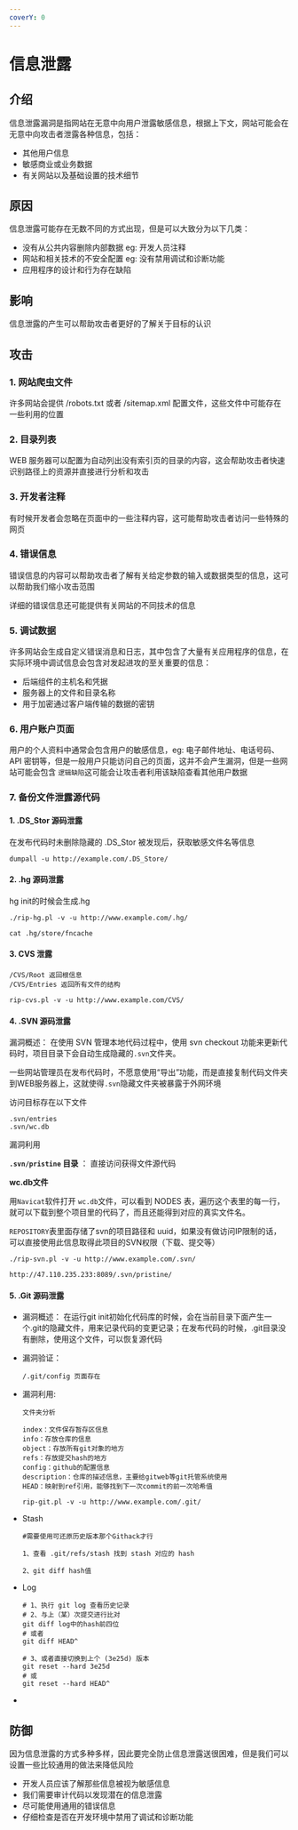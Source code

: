 ```yaml
---
coverY: 0
---
```


# 信息泄露

## 介绍

信息泄露漏洞是指网站在无意中向用户泄露敏感信息，根据上下文，网站可能会在无意中向攻击者泄露各种信息，包括：

* 其他用户信息
* 敏感商业或业务数据
* 有关网站以及基础设置的技术细节

## 原因

信息泄露可能存在无数不同的方式出现，但是可以大致分为以下几类：

* 没有从公共内容删除内部数据 eg: 开发人员注释
* 网站和相关技术的不安全配置 eg: 没有禁用调试和诊断功能
* 应用程序的设计和行为存在缺陷

## 影响

信息泄露的产生可以帮助攻击者更好的了解关于目标的认识

## 攻击

### 1. 网站爬虫文件

许多网站会提供 /robots.txt 或者 /sitemap.xml 配置文件，这些文件中可能存在一些利用的位置

### 2. 目录列表

WEB 服务器可以配置为自动列出没有索引页的目录的内容，这会帮助攻击者快速识别路径上的资源并直接进行分析和攻击

### 3. 开发者注释

有时候开发者会忽略在页面中的一些注释内容，这可能帮助攻击者访问一些特殊的网页

### 4. 错误信息

错误信息的内容可以帮助攻击者了解有关给定参数的输入或数据类型的信息，这可以帮助我们缩小攻击范围

详细的错误信息还可能提供有关网站的不同技术的信息

### 5. 调试数据

许多网站会生成自定义错误消息和日志，其中包含了大量有关应用程序的信息，在实际环境中调试信息会包含对发起进攻的至关重要的信息：

* 后端组件的主机名和凭据
* 服务器上的文件和目录名称
* 用于加密通过客户端传输的数据的密钥

### 6. 用户账户页面

用户的个人资料中通常会包含用户的敏感信息，eg: 电子邮件地址、电话号码、API 密钥等，但是一般用户只能访问自己的页面，这并不会产生漏洞，但是一些网站可能会包含 `逻辑缺陷`这可能会让攻击者利用该缺陷查看其他用户数据

### 7. 备份文件泄露源代码

#### 1. .DS\_Stor 源码泄露

在发布代码时未删除隐藏的 .DS\_Stor 被发现后，获取敏感文件名等信息

```shell
dumpall -u http://example.com/.DS_Store/
```

#### 2. .hg 源码泄露

hg init的时候会生成.hg

```shell
./rip-hg.pl -v -u http://www.example.com/.hg/

cat .hg/store/fncache
```

#### 3. CVS 泄露

```shell
/CVS/Root 返回根信息
/CVS/Entries 返回所有文件的结构

rip-cvs.pl -v -u http://www.example.com/CVS/
```

#### 4. .SVN 源码泄露

漏洞概述： 在使用 SVN 管理本地代码过程中，使用 svn checkout 功能来更新代码时，项目目录下会自动生成隐藏的`.svn`文件夹。

一些网站管理员在发布代码时，不愿意使用“导出”功能，而是直接复制代码文件夹到WEB服务器上，这就使得`.svn`隐藏文件夹被暴露于外网环境

访问目标存在以下文件

```shell
.svn/entries
.svn/wc.db
```

漏洞利用

**`.svn/pristine` 目录** ： 直接访问获得文件源代码

**wc.db文件**

用`Navicat`软件打开 `wc.db`文件，可以看到 NODES 表，遍历这个表里的每一行，就可以下载到整个项目里的代码了，而且还能得到对应的真实文件名。

`REPOSITORY`表里面存储了svn的项目路径和 uuid，如果没有做访问IP限制的话，可以直接使用此信息取得此项目的SVN权限（下载、提交等）

```shell
./rip-svn.pl -v -u http://www.example.com/.svn/

http://47.110.235.233:8089/.svn/pristine/
```

#### 5. .Git 源码泄露

* 漏洞概述： 在运行git init初始化代码库的时候，会在当前目录下面产生一个.git的隐藏文件，用来记录代码的变更记录；在发布代码的时候，.git目录没有删除，使用这个文件，可以恢复源代码
*   漏洞验证：

    ```shell
    /.git/config 页面存在
    ```
*   漏洞利用:

    ```shell
    文件夹分析

    index：文件保存暂存区信息
    info：存放仓库的信息
    object：存放所有git对象的地方
    refs：存放提交hash的地方
    config：github的配置信息
    description：仓库的描述信息，主要给gitweb等git托管系统使用
    HEAD：映射到ref引用，能够找到下一次commit的前一次哈希值
    ```

    ```shell
    rip-git.pl -v -u http://www.example.com/.git/
    ```
*   Stash

    ```shell
    #需要使用可还原历史版本那个Githack才行

    1、查看 .git/refs/stash 找到 stash 对应的 hash

    2、git diff hash值
    ```
*   Log

    ```shell
    # 1、执行 git log 查看历史记录
    # 2、与上（某）次提交进行比对
    git diff log中的hash前四位
    # 或者
    git diff HEAD^

    # 3、或者直接切换到上个 (3e25d) 版本
    git reset --hard 3e25d
    # 或
    git reset --hard HEAD^
    ```
*

## 防御

因为信息泄露的方式多种多样，因此要完全防止信息泄露送很困难，但是我们可以设置一些比较通用的做法来降低风险

* 开发人员应该了解那些信息被视为敏感信息
* 我们需要审计代码以发现潜在的信息泄露
* 尽可能使用通用的错误信息
* 仔细检查是否在开发环境中禁用了调试和诊断功能
